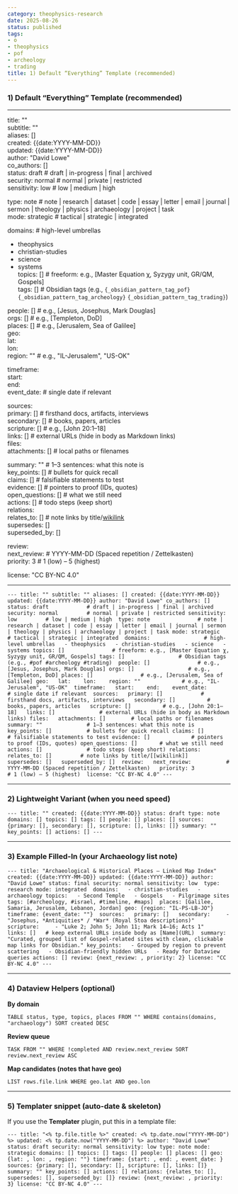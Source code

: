 ```yaml
---
category: theophysics-research
date: 2025-08-26
status: published
tags:
- o
- theophysics
- pof
- archeology
- trading
title: 1) Default “Everything” Template (recommended)
---
```

   
### 1) Default “Everything” Template (recommended)   
   
   
---   
title: ""   
subtitle: ""   
aliases: []   
created: {{date:YYYY-MM-DD}}   
updated: {{date:YYYY-MM-DD}}   
author: "David Lowe"   
co_authors: []   
status: draft            # draft | in-progress | final | archived   
security: normal         # normal | private | restricted   
sensitivity: low         # low | medium | high   
   
type: note               # note | research | dataset | code | essay | letter | email | journal | sermon | theology | physics | archaeology | project | task   
mode: strategic          # tactical | strategic | integrated   
   
domains:                 # high-level umbrellas   
   
  - theophysics   
  - christian-studies   
  - science   
  - systems   
topics: []               # freeform: e.g., [Master Equation χ, Syzygy unit, GR/QM, Gospels]   
tags: []                 # Obsidian tags (e.g., `{_obsidian_pattern_tag_pof}` `{_obsidian_pattern_tag_archeology}` `{_obsidian_pattern_tag_trading}`)   
   
people: []               # e.g., [Jesus, Josephus, Mark Douglas]   
orgs: []                 # e.g., [Templeton, DoD]   
places: []               # e.g., [Jerusalem, Sea of Galilee]   
geo:   
  lat:    
  lon:    
  region: ""             # e.g., "IL-Jerusalem", "US-OK"   
   
timeframe:   
  start:    
  end:    
  event_date:            # single date if relevant   
   
sources:   
  primary: []            # firsthand docs, artifacts, interviews   
  secondary: []          # books, papers, articles   
  scripture: []          # e.g., [John 20:1–18]   
  links: []              # external URLs (hide in body as Markdown links)   
files:   
  attachments: []        # local paths or filenames   
   
summary: ""              # 1–3 sentences: what this note is   
key_points: []           # bullets for quick recall   
claims: []               # falsifiable statements to test   
evidence: []             # pointers to proof (IDs, quotes)   
open_questions: []       # what we still need   
actions: []              # todo steps (keep short)   
relations:   
  relates_to: []         # note links by title/[wikilink](wikilink.md)   
  supersedes: []   
  superseded_by: []   
   
review:   
  next_review:           # YYYY-MM-DD (Spaced repetition / Zettelkasten)   
  priority: 3            # 1 (low) – 5 (highest)   
   
license: "CC BY-NC 4.0"   
   
---   
   
   
   
   
   
   
   
   
`--- title: "" subtitle: "" aliases: [] created: {{date:YYYY-MM-DD}} updated: {{date:YYYY-MM-DD}} author: "David Lowe" co_authors: [] status: draft            # draft | in-progress | final | archived security: normal         # normal | private | restricted sensitivity: low         # low | medium | high  type: note               # note | research | dataset | code | essay | letter | email | journal | sermon | theology | physics | archaeology | project | task mode: strategic          # tactical | strategic | integrated  domains:                 # high-level umbrellas   - theophysics   - christian-studies   - science   - systems topics: []               # freeform: e.g., [Master Equation χ, Syzygy unit, GR/QM, Gospels] tags: []                 # Obsidian tags (e.g., #pof #archeology #trading)  people: []               # e.g., [Jesus, Josephus, Mark Douglas] orgs: []                 # e.g., [Templeton, DoD] places: []               # e.g., [Jerusalem, Sea of Galilee] geo:   lat:    lon:    region: ""             # e.g., "IL-Jerusalem", "US-OK"  timeframe:   start:    end:    event_date:            # single date if relevant  sources:   primary: []            # firsthand docs, artifacts, interviews   secondary: []          # books, papers, articles   scripture: []          # e.g., [John 20:1–18]   links: []              # external URLs (hide in body as Markdown links) files:   attachments: []        # local paths or filenames  summary: ""              # 1–3 sentences: what this note is key_points: []           # bullets for quick recall claims: []               # falsifiable statements to test evidence: []             # pointers to proof (IDs, quotes) open_questions: []       # what we still need actions: []              # todo steps (keep short) relations:   relates_to: []         # note links by title/[[wikilink]]   supersedes: []   superseded_by: []  review:   next_review:           # YYYY-MM-DD (Spaced repetition / Zettelkasten)   priority: 3            # 1 (low) – 5 (highest)  license: "CC BY-NC 4.0" ---`   
   
   
---   
   
### 2) Lightweight Variant (when you need speed)   
   
`--- title: "" created: {{date:YYYY-MM-DD}} status: draft type: note domains: [] topics: [] tags: [] people: [] places: [] sources: {primary: [], secondary: [], scripture: [], links: []} summary: "" key_points: [] actions: [] ---`   
   
   
---   
   
### 3) Example Filled-In (your Archaeology list note)   
   
`--- title: "Archaeological & Historical Places — Linked Map Index" created: {{date:YYYY-MM-DD}} updated: {{date:YYYY-MM-DD}} author: "David Lowe" status: final security: normal sensitivity: low  type: research mode: integrated  domains:   - christian-studies   - archaeology topics:   - Second Temple   - Gospels   - Pilgrimage sites tags: [#archeology, #israel, #timeline, #maps]  places: [Galilee, Samaria, Jerusalem, Lebanon, Jordan] geo: {region: "IL-PS-LB-JO"} timeframe: {event_date: ""}  sources:   primary: []   secondary:     - "Josephus, *Antiquities* / *War* (Royal Stoa descriptions)"   scripture:     - "Luke 2; John 5; John 11; Mark 14–16; Acts 1"   links: []   # keep external URLs inside body as [Name](URL)  summary: "Curated, grouped list of Gospel-related sites with clean, clickable map links for Obsidian." key_points:   - Grouped by region to prevent scattering   - Obsidian-friendly hidden URLs   - Ready for Dataview queries actions: [] review: {next_review: , priority: 2} license: "CC BY-NC 4.0" ---`   
   
   
---   
   
### 4) Dataview Helpers (optional)   
   
**By domain**   
   
`TABLE status, type, topics, places FROM "" WHERE contains(domains, "archaeology") SORT created DESC`   
   
**Review queue**   
   
`TASK FROM "" WHERE !completed AND review.next_review SORT review.next_review ASC`   
   
**Map candidates (notes that have geo)**   
   
`LIST rows.file.link WHERE geo.lat AND geo.lon`   
   
   
---   
   
### 5) Templater snippet (auto-date & skeleton)   
   
If you use the **Templater** plugin, put this in a template file:   
   
`--- title: "<% tp.file.title %>" created: <% tp.date.now("YYYY-MM-DD") %> updated: <% tp.date.now("YYYY-MM-DD") %> author: "David Lowe" status: draft security: normal sensitivity: low type: note mode: strategic domains: [] topics: [] tags: [] people: [] places: [] geo: {lat: , lon: , region: ""} timeframe: {start: , end: , event_date: } sources: {primary: [], secondary: [], scripture: [], links: []} summary: "" key_points: [] actions: [] relations: {relates_to: [], supersedes: [], superseded_by: []} review: {next_review: , priority: 3} license: "CC BY-NC 4.0" ---`